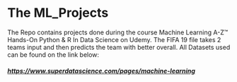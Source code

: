 # The ML_Projects
The Repo contains projects done during the course Machine Learning A-Z™ Hands-On Python & R In Data Science on Udemy. 
The FIFA 19 file takes 2 teams input and then predicts the team with better overall.
All Datasets used can be found on the link below:
##### https://www.superdatascience.com/pages/machine-learning
